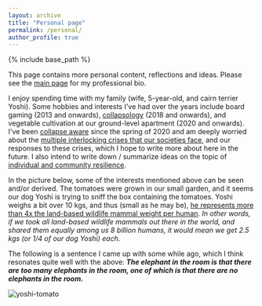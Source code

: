```yaml
---
layout: archive
title: "Personal page"
permalink: /personal/
author_profile: true
---
```


{% include base_path %}

This page contains more personal content, reflections and ideas. Please see the [main page](https://aleksispi.github.io) for my professional bio.

I enjoy spending time with my family (wife, 5-year-old, and cairn terrier Yoshi). Some hobbies and interests I've had over the years include board gaming (2013 and onwards), [collapsology](https://www.collapsologie.fr/en/) (2018 and onwards), and vegetable cultivation at our ground-level apartment (2020 and onwards). I've been [collapse aware](https://www.okdoomer.io/10-reasons-our-civilization-will-soon-collapse/) since the spring of 2020 and am deeply worried about the [multiple interlocking crises that our societies face](https://www.postcarbon.org/publications/welcome-to-the-great-unraveling/), and our responses to these crises, which I hope to write more about here in the future. I also intend to write down / summarize ideas on the topic of [individual and community resilience](https://aleksispi.github.io/resilience). 

In the picture below, some of the interests mentioned above can be seen and/or derived. The tomatoes were grown in our small garden, and it seems our dog Yoshi is trying to sniff the box containing the tomatoes. Yoshi weighs a bit over 10 kgs, and thus (small as he may be), [he represents more than 4x the land-based wildlife mammal weight per human](https://www.resilience.org/stories/2023-08-21/ecological-cliff-edge/). _In other words, if we took all land-based wildlife mammals out there in the world, and shared them equally among us 8 billion humans, it would mean we get 2.5 kgs (or 1/4 of our dog Yoshi) each._

The following is a sentence I came up with some while ago, which I think resonates quite well with the above: **_The elephant in the room is that there are too many elephants in the room, one of which is that there are no elephants in the room._**

![yoshi-tomato](https://github.com/aleksispi/ai-swetlands/assets/32370520/c00022a6-0c37-404f-8323-90bed66c45f8)

